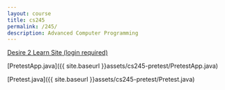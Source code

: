 ```yaml
---
layout: course
title: cs245
permalink: /245/
description: Advanced Computer Programming
---
```


[Desire 2 Learn Site (login required)](https://nmhu.desire2learn.com/d2l/home/28410)


[PretestApp.java]({{ site.baseurl }}assets/cs245-pretest/PretestApp.java)

[Pretest.java]({{ site.baseurl }}assets/cs245-pretest/Pretest.java) 


